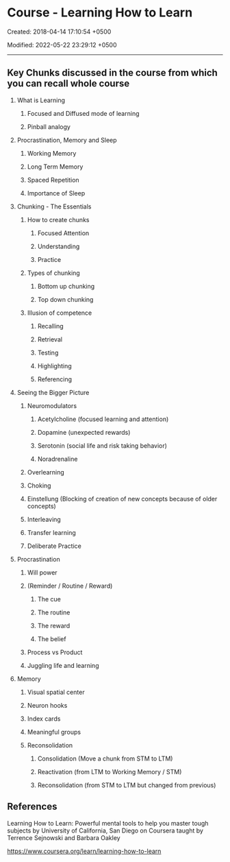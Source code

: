 # Course - Learning How to Learn

Created: 2018-04-14 17:10:54 +0500

Modified: 2022-05-22 23:29:12 +0500

---

## Key Chunks discussed in the course from which you can recall whole course

1.  What is Learning

    1.  Focused and Diffused mode of learning

    2.  Pinball analogy

2.  Procrastination, Memory and Sleep

    1.  Working Memory

    2.  Long Term Memory

    3.  Spaced Repetition

    4.  Importance of Sleep

3.  Chunking - The Essentials

    1.  How to create chunks

        1.  Focused Attention

        2.  Understanding

        3.  Practice

    2.  Types of chunking

        1.  Bottom up chunking

        2.  Top down chunking

    3.  Illusion of competence

        1.  Recalling

        2.  Retrieval

        3.  Testing

        4.  Highlighting

        5.  Referencing

4.  Seeing the Bigger Picture

    1.  Neuromodulators

        1.  Acetylcholine (focused learning and attention)

        2.  Dopamine (unexpected rewards)

        3.  Serotonin (social life and risk taking behavior)

        4.  Noradrenaline

    2.  Overlearning

    3.  Choking

    4.  Einstellung (Blocking of creation of new concepts because of older concepts)

    5.  Interleaving

    6.  Transfer learning

    7.  Deliberate Practice

5.  Procrastination

    1.  Will power

    2.  (Reminder / Routine / Reward)

        1.  The cue

        2.  The routine

        3.  The reward

        4.  The belief

    3.  Process vs Product

    4.  Juggling life and learning

6.  Memory

    1.  Visual spatial center

    2.  Neuron hooks

    3.  Index cards

    4.  Meaningful groups

    5.  Reconsolidation

        1.  Consolidation (Move a chunk from STM to LTM)

        2.  Reactivation (from LTM to Working Memory / STM)

        3.  Reconsolidation (from STM to LTM but changed from previous)

## References

Learning How to Learn: Powerful mental tools to help you master tough subjects by University of California, San Diego on Coursera taught by Terrence Sejnowski and Barbara Oakley

<https://www.coursera.org/learn/learning-how-to-learn>
